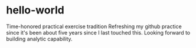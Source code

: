 # hello-world
Time-honored practical exercise tradition
Refreshing my github practice since it's been about five years since I last touched this.
Looking forward to building analytic capability.

